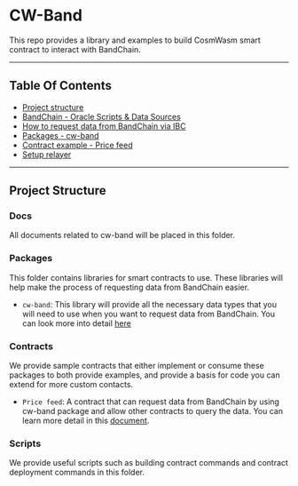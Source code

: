 # CW-Band

This repo provides a library and examples to build CosmWasm smart contract to interact with BandChain.

---

## Table Of Contents

- [Project structure](#Project-Structure)
- [BandChain - Oracle Scripts & Data Sources](./docs/bandchain_oracle_scripts_&_data_sources.md)
- [How to request data from BandChain via IBC](./docs/how_to_request_data_from_bandchain_via_ibc.md)
- [Packages - cw-band](./docs/packages_cw_band.md)
- [Contract example - Price feed](./docs/contracts_price_feed.md)
- [Setup relayer](./docs/setup_relayer.md)

---

## Project Structure

### Docs

All documents related to cw-band will be placed in this folder.

### Packages

This folder contains libraries for smart contracts to use. These libraries will help make the process of requesting data from BandChain easier.

- `cw-band`: This library will provide all the necessary data types that you will need to use when you want to request data from BandChain. You can look more into detail [here](./docs/packages_cw_band.md)

### Contracts

We provide sample contracts that either implement or consume these packages to both provide examples, and provide a basis for code you can extend for more custom contacts.

- `Price feed`: A contract that can request data from BandChain by using cw-band package and allow other contracts to query the data. You can learn more detail in this [document](./docs/contracts_price_feed.md).

### Scripts

We provide useful scripts such as building contract commands and contract deployment commands in this folder.
